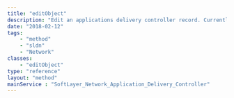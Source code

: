 ```yaml
---
title: "editObject"
description: "Edit an applications delivery controller record. Currently only a controller's notes property is editable. "
date: "2018-02-12"
tags:
    - "method"
    - "sldn"
    - "Network"
classes:
    - "editObject"
type: "reference"
layout: "method"
mainService : "SoftLayer_Network_Application_Delivery_Controller"
---
```

